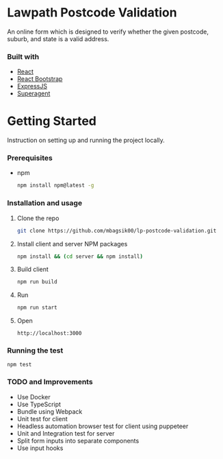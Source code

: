 # Lawpath Postcode Validation
An online form which is designed to verify whether the given postcode, suburb, and state is a valid address.

### Built with
* [React](https://reactjs.org/)
* [React Bootstrap](https://react-bootstrap.github.io/)
* [ExpressJS](https://expressjs.com/)
* [Superagent](https://visionmedia.github.io/superagent/)

# Getting Started
Instruction on setting up and running the project locally.
### Prerequisites
* npm
  ```sh
  npm install npm@latest -g
  ```
### Installation and usage
1. Clone the repo
   ```sh
   git clone https://github.com/mbagsik00/lp-postcode-validation.git
   ```
2. Install client and server NPM packages
   ```sh
   npm install && (cd server && npm install)
   ```
3. Build client
   ``` sh
   npm run build
   ```
4. Run
   ```sh
   npm run start
   ```
5. Open
   ```
   http://localhost:3000
   ```

### Running the test
```
npm test
```

### TODO and Improvements
- Use Docker
- Use TypeScript
- Bundle using Webpack
- Unit test for client
- Headless automation browser test for client using puppeteer
- Unit and Integration test for server
- Split form inputs into separate components
- Use input hooks
